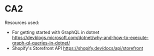 # CA2 

Resources used:

- For getting started with GraphQL in dotnet https://devblogs.microsoft.com/dotnet/why-and-how-to-execute-graph-ql-queries-in-dotnet/
- Shopify's Storefront API https://shopify.dev/docs/api/storefront